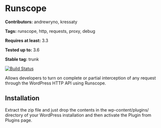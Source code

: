 # Runscope #

**Contributors:** andrewryno, kressaty

**Tags:** runscope, http, requests, proxy, debug

**Requires at least:** 3.3

**Tested up to:** 3.6

**Stable tag:** trunk

[![Build Status](https://travis-ci.org/Levers/runscope-for-wordpress.png?branch=master)](https://travis-ci.org/Levers/runscope-for-wordpress)

Allows developers to turn on complete or partial interception of any request through the WordPress HTTP API using Runscope.

## Installation ##

Extract the zip file and just drop the contents in the wp-content/plugins/ directory of your WordPress installation and then activate the Plugin from Plugins page.
